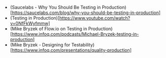 * (Saucelabs - Why You Should Be Testing in Production)[https://saucelabs.com/blog/why-you-should-be-testing-in-production]
* (Testing in Production)[https://www.youtube.com/watch?v=0NfFkWyfmmw]
* (Mike Bryzek of Flow.io on Testing in Production)[https://www.infoq.com/podcasts/Michael-Bryzek-testing-in-production]
* (Mike Bryzek - Designing for Testability)[https://www.infoq.com/presentations/quality-production]
